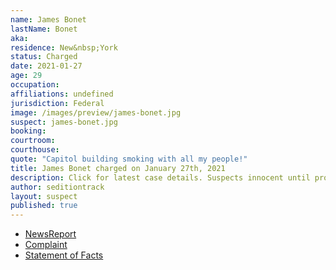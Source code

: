 ```yaml
---
name: James Bonet
lastName: Bonet
aka:
residence: New&nbsp;York
status: Charged
date: 2021-01-27
age: 29
occupation:
affiliations: undefined
jurisdiction: Federal
image: /images/preview/james-bonet.jpg
suspect: james-bonet.jpg
booking:
courtroom:
courthouse:
quote: "Capitol building smoking with all my people!"
title: James Bonet charged on January 27th, 2021
description: Click for latest case details. Suspects innocent until proven guilty.
author: seditiontrack
layout: suspect
published: true
---
```

- [NewsReport](https://www.timesunion.com/news/article/No-weed-for-Glens-Falls-man-charged-in-attack-on-15903349.php)
- [Complaint](https://www.justice.gov/opa/page/file/1361446/download)
- [Statement of Facts](https://www.justice.gov/opa/page/file/1361446/download)
